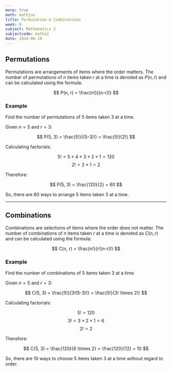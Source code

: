 ```yaml
---
marp: true
math: mathjax
title: Permutation & Combinations
week: 0
subject: Mathematics 2
subjectcode: maths2
date: 2024-06-10
---
```

## Permutations

Permutations are arrangements of items where the order matters. The number of permutations of $n$ items taken $r$ at a time is denoted as $P(n, r)$ and can be calculated using the formula:

$$
P(n, r) = \frac{n!}{(n-r)!}
$$


### Example

Find the number of permutations of 5 items taken 3 at a time.

Given $n = 5$ and $r = 3$:

$$
P(5, 3) = \frac{5!}{(5-3)!} = \frac{5!}{2!}
$$

Calculating factorials:

$$
5! = 5 \times 4 \times 3 \times 2 \times 1 = 120
$$
$$
2! = 2 \times 1 = 2
$$

Therefore:

$$
P(5, 3) = \frac{120}{2} = 60
$$

So, there are 60 ways to arrange 5 items taken 3 at a time.

---
## Combinations

Combinations are selections of items where the order does not matter. The number of combinations of $n$ items taken $r$ at a time is denoted as $C(n, r)$ and can be calculated using the formula:

$$
C(n, r) = \frac{n!}{r!(n-r)!}
$$


### Example

Find the number of combinations of 5 items taken 3 at a time.

Given $n = 5$ and $r = 3$:

$$
C(5, 3) = \frac{5!}{3!(5-3)!} = \frac{5!}{3! \times 2!}
$$

Calculating factorials:

$$
5! = 120
$$
$$
3! = 3 \times 2 \times 1 = 6
$$
$$
2! = 2
$$

Therefore:

$$
C(5, 3) = \frac{120}{6 \times 2} = \frac{120}{12} = 10
$$

So, there are 10 ways to choose 5 items taken 3 at a time without regard to order.
